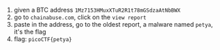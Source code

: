 1. given a BTC address `1Mz7153HMuxXTuR2R1t78mGSdzaAtNbBWX`
2. go to `chainabuse.com`, click on the `view report`
3. paste in the address, go to the oldest report, a malware named `petya`, it's the flag
4. flag: `picoCTF{petya}`
